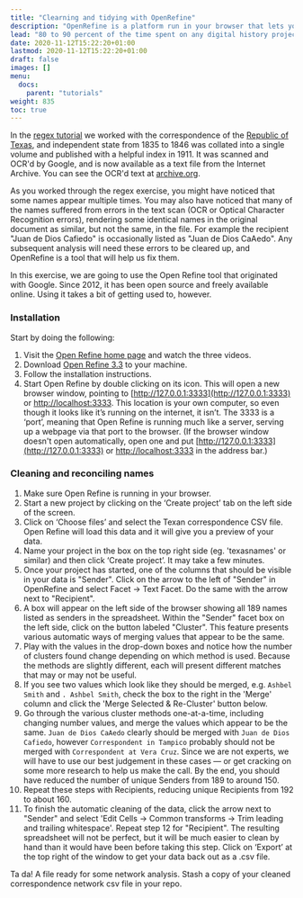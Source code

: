 ```yaml
---
title: "Clearning and tidying with OpenRefine"
description: "OpenRefine is a platform run in your browser that lets you clean your data with some advanced tools."
lead: "80 to 90 percent of the time spent on any digital history project is time spent cleaning things up. OpenRefine can help."
date: 2020-11-12T15:22:20+01:00
lastmod: 2020-11-12T15:22:20+01:00
draft: false
images: []
menu:
  docs:
    parent: "tutorials"
weight: 835
toc: true
---
```


In the [regex tutorial](/docs/tutorials/regex) we worked with the correspondence of the [Republic of Texas](https://en.wikipedia.org/wiki/Republic_of_Texas), and independent state from 1835 to 1846 was collated into a single volume and published with a helpful index in 1911. It was scanned and OCR'd by Google, and is now available as a text file from the Internet Archive. You can see the OCR'd text at [archive.org](http://archive.org/stream/diplomaticcorre33statgoog/diplomaticcorre33statgoog_djvu.txt).

As you worked through the regex exercise, you might have noticed that some names appear multiple times. You may also have noticed that many of the names suffered from errors in the text scan (OCR or Optical Character Recognition errors), rendering some identical names in the original document as similar, but not the same, in the file. For example the recipient "Juan de Dios Cafiedo" is occasionally listed as "Juan de Dios CaAedo". Any subsequent analysis will need these errors to be cleared up, and OpenRefine is a tool that will help us fix them.

In this exercise, we are going to use the Open Refine tool that originated with Google. Since 2012, it has been open source and freely available online. Using it takes a bit of getting used to, however.

### Installation

Start by doing the following:

1. Visit the [Open Refine home page](http://openrefine.org/) and watch the three videos.
2. Download [Open Refine 3.3](http://openrefine.org/download.html) to your machine.
3. Follow the installation instructions.
4. Start Open Refine by double clicking on its icon. This will open a new browser window, pointing to [http://127.0.0.1:3333](http://127.0.0.1:3333) or [http://localhost:3333](http://localhost:3333). This location is your own computer, so even though it looks like it’s running on the internet, it isn’t. The 3333 is a ‘port’, meaning that Open Refine is running much like a server, serving up a webpage via that port to the browser. (If the browser window doesn't open automatically, open one and put [http://127.0.0.1:3333](http://127.0.0.1:3333) or [http://localhost:3333](http://localhost:3333) in the address bar.)

### Cleaning and reconciling names

1. Make sure Open Refine is running in your browser.
2. Start a new project by clicking on the ‘Create project’ tab on the left side of the screen.
3. Click on ‘Choose files’ and select the Texan correspondence CSV file. Open Refine will load this data and it will give you a preview of your data.
4. Name your project in the box on the top right side (eg. 'texasnames' or similar) and then click ‘Create project’. It may take a few minutes.
5. Once your project has started, one of the columns that should be visible in your data is "Sender". Click on the arrow to the left of "Sender" in OpenRefine and select Facet -> Text Facet. Do the same with the arrow next to "Recipient".
6. A box will appear on the left side of the browser showing all 189 names listed as senders in the spreadsheet.  Within the "Sender" facet box on the left side, click on the button labeled "Cluster". This feature presents various automatic ways of merging values that appear to be the same.
7. Play with the values in the drop-down boxes and notice how the number of clusters found change depending on which method is used. Because the methods are slightly different, each will present different matches that may or may not be useful.
8. If you see two values which look like they should be merged, e.g. `Ashbel Smith` and `. Ashbel Smith`, check the box to the right in the 'Merge' column and click the 'Merge Selected & Re-Cluster' button below.
9. Go through the various cluster methods one-at-a-time, including changing number values, and merge the values which appear to be the same. `Juan de Dios CaAedo` clearly should be merged with `Juan de Dios Cafiedo`, however `Correspondent in Tampico` probably should not be merged with `Correspondent at Vera Cruz`. Since we are not experts, we will have to use our best judgement in these cases — or get cracking on some more research to help us make the call. By the end, you should have reduced the number of unique Senders from 189 to around 150.
10. Repeat these steps with Recipients, reducing unique Recipients from 192 to about 160.
11. To finish the automatic cleaning of the data, click the arrow next to "Sender" and select 'Edit Cells -> Common transforms -> Trim leading and trailing whitespace'.
Repeat step 12 for "Recipient". The resulting spreadsheet will not be perfect, but it will be much easier to clean by hand than it would have been before taking this step.
Click on ‘Export’ at the top right of the window to get your data back out as a .csv file.

Ta da! A file ready for some network analysis. Stash a copy of your cleaned correspondence network csv file in your repo.
